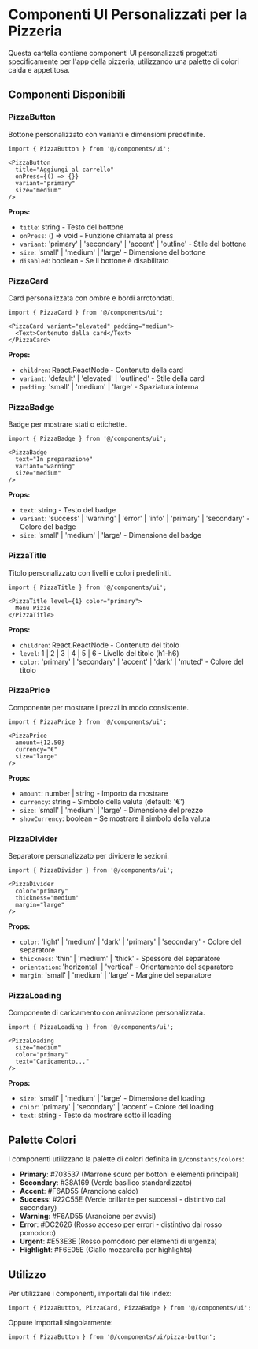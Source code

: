 # Componenti UI Personalizzati per la Pizzeria

Questa cartella contiene componenti UI personalizzati progettati specificamente per l'app della pizzeria, utilizzando una palette di colori calda e appetitosa.

## Componenti Disponibili

### PizzaButton
Bottone personalizzato con varianti e dimensioni predefinite.

```tsx
import { PizzaButton } from '@/components/ui';

<PizzaButton
  title="Aggiungi al carrello"
  onPress={() => {}}
  variant="primary"
  size="medium"
/>
```

**Props:**
- `title`: string - Testo del bottone
- `onPress`: () => void - Funzione chiamata al press
- `variant`: 'primary' | 'secondary' | 'accent' | 'outline' - Stile del bottone
- `size`: 'small' | 'medium' | 'large' - Dimensione del bottone
- `disabled`: boolean - Se il bottone è disabilitato

### PizzaCard
Card personalizzata con ombre e bordi arrotondati.

```tsx
import { PizzaCard } from '@/components/ui';

<PizzaCard variant="elevated" padding="medium">
  <Text>Contenuto della card</Text>
</PizzaCard>
```

**Props:**
- `children`: React.ReactNode - Contenuto della card
- `variant`: 'default' | 'elevated' | 'outlined' - Stile della card
- `padding`: 'small' | 'medium' | 'large' - Spaziatura interna

### PizzaBadge
Badge per mostrare stati o etichette.

```tsx
import { PizzaBadge } from '@/components/ui';

<PizzaBadge
  text="In preparazione"
  variant="warning"
  size="medium"
/>
```

**Props:**
- `text`: string - Testo del badge
- `variant`: 'success' | 'warning' | 'error' | 'info' | 'primary' | 'secondary' - Colore del badge
- `size`: 'small' | 'medium' | 'large' - Dimensione del badge

### PizzaTitle
Titolo personalizzato con livelli e colori predefiniti.

```tsx
import { PizzaTitle } from '@/components/ui';

<PizzaTitle level={1} color="primary">
  Menu Pizze
</PizzaTitle>
```

**Props:**
- `children`: React.ReactNode - Contenuto del titolo
- `level`: 1 | 2 | 3 | 4 | 5 | 6 - Livello del titolo (h1-h6)
- `color`: 'primary' | 'secondary' | 'accent' | 'dark' | 'muted' - Colore del titolo

### PizzaPrice
Componente per mostrare i prezzi in modo consistente.

```tsx
import { PizzaPrice } from '@/components/ui';

<PizzaPrice
  amount={12.50}
  currency="€"
  size="large"
/>
```

**Props:**
- `amount`: number | string - Importo da mostrare
- `currency`: string - Simbolo della valuta (default: '€')
- `size`: 'small' | 'medium' | 'large' - Dimensione del prezzo
- `showCurrency`: boolean - Se mostrare il simbolo della valuta

### PizzaDivider
Separatore personalizzato per dividere le sezioni.

```tsx
import { PizzaDivider } from '@/components/ui';

<PizzaDivider
  color="primary"
  thickness="medium"
  margin="large"
/>
```

**Props:**
- `color`: 'light' | 'medium' | 'dark' | 'primary' | 'secondary' - Colore del separatore
- `thickness`: 'thin' | 'medium' | 'thick' - Spessore del separatore
- `orientation`: 'horizontal' | 'vertical' - Orientamento del separatore
- `margin`: 'small' | 'medium' | 'large' - Margine del separatore

### PizzaLoading
Componente di caricamento con animazione personalizzata.

```tsx
import { PizzaLoading } from '@/components/ui';

<PizzaLoading
  size="medium"
  color="primary"
  text="Caricamento..."
/>
```

**Props:**
- `size`: 'small' | 'medium' | 'large' - Dimensione del loading
- `color`: 'primary' | 'secondary' | 'accent' - Colore del loading
- `text`: string - Testo da mostrare sotto il loading

## Palette Colori

I componenti utilizzano la palette di colori definita in `@/constants/colors`:

- **Primary**: #703537 (Marrone scuro per bottoni e elementi principali)
- **Secondary**: #38A169 (Verde basilico standardizzato)
- **Accent**: #F6AD55 (Arancione caldo)
- **Success**: #22C55E (Verde brillante per successi - distintivo dal secondary)
- **Warning**: #F6AD55 (Arancione per avvisi)
- **Error**: #DC2626 (Rosso acceso per errori - distintivo dal rosso pomodoro)
- **Urgent**: #E53E3E (Rosso pomodoro per elementi di urgenza)
- **Highlight**: #F6E05E (Giallo mozzarella per highlights)

## Utilizzo

Per utilizzare i componenti, importali dal file index:

```tsx
import { PizzaButton, PizzaCard, PizzaBadge } from '@/components/ui';
```

Oppure importali singolarmente:

```tsx
import { PizzaButton } from '@/components/ui/pizza-button';
```
